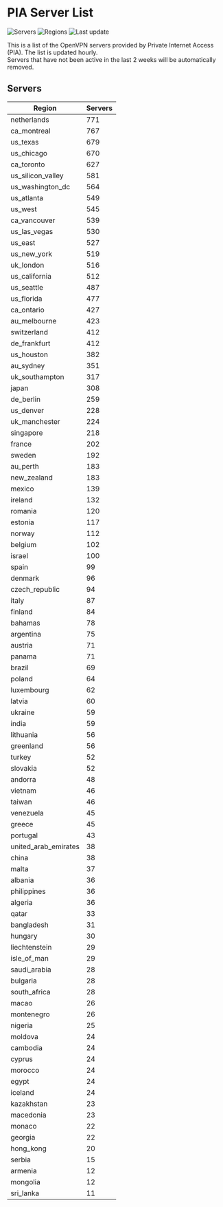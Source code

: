 # PIA Server List

![Servers](https://img.shields.io/badge/servers-17,858-blue)
![Regions](https://img.shields.io/badge/regions-97-blue)
![Last update](https://img.shields.io/badge/last_updated-Thu_Jul_04_14:16:07_UTC_2024-blue)

This is a list of the OpenVPN servers provided by Private Internet Access (PIA). The list is updated hourly. </br>
Servers that have not been active in the last 2 weeks will be automatically removed.

## Servers
| Region               | Servers |
|----------------------|---------|
| netherlands | 771 |
| ca_montreal | 767 |
| us_texas | 679 |
| us_chicago | 670 |
| ca_toronto | 627 |
| us_silicon_valley | 581 |
| us_washington_dc | 564 |
| us_atlanta | 549 |
| us_west | 545 |
| ca_vancouver | 539 |
| us_las_vegas | 530 |
| us_east | 527 |
| us_new_york | 519 |
| uk_london | 516 |
| us_california | 512 |
| us_seattle | 487 |
| us_florida | 477 |
| ca_ontario | 427 |
| au_melbourne | 423 |
| switzerland | 412 |
| de_frankfurt | 412 |
| us_houston | 382 |
| au_sydney | 351 |
| uk_southampton | 317 |
| japan | 308 |
| de_berlin | 259 |
| us_denver | 228 |
| uk_manchester | 224 |
| singapore | 218 |
| france | 202 |
| sweden | 192 |
| au_perth | 183 |
| new_zealand | 183 |
| mexico | 139 |
| ireland | 132 |
| romania | 120 |
| estonia | 117 |
| norway | 112 |
| belgium | 102 |
| israel | 100 |
| spain | 99 |
| denmark | 96 |
| czech_republic | 94 |
| italy | 87 |
| finland | 84 |
| bahamas | 78 |
| argentina | 75 |
| austria | 71 |
| panama | 71 |
| brazil | 69 |
| poland | 64 |
| luxembourg | 62 |
| latvia | 60 |
| ukraine | 59 |
| india | 59 |
| lithuania | 56 |
| greenland | 56 |
| turkey | 52 |
| slovakia | 52 |
| andorra | 48 |
| vietnam | 46 |
| taiwan | 46 |
| venezuela | 45 |
| greece | 45 |
| portugal | 43 |
| united_arab_emirates | 38 |
| china | 38 |
| malta | 37 |
| albania | 36 |
| philippines | 36 |
| algeria | 36 |
| qatar | 33 |
| bangladesh | 31 |
| hungary | 30 |
| liechtenstein | 29 |
| isle_of_man | 29 |
| saudi_arabia | 28 |
| bulgaria | 28 |
| south_africa | 28 |
| macao | 26 |
| montenegro | 26 |
| nigeria | 25 |
| moldova | 24 |
| cambodia | 24 |
| cyprus | 24 |
| morocco | 24 |
| egypt | 24 |
| iceland | 24 |
| kazakhstan | 23 |
| macedonia | 23 |
| monaco | 22 |
| georgia | 22 |
| hong_kong | 20 |
| serbia | 15 |
| armenia | 12 |
| mongolia | 12 |
| sri_lanka | 11 |